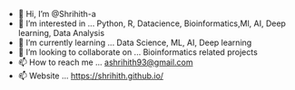 - 👋 Hi, I’m @Shrihith-a
- 👀 I’m interested in ... Python, R, Datacience, Bioinformatics,Ml, AI, Deep learning,  Data Analysis
- 🌱 I’m currently learning ... Data Science, ML, AI, Deep learning
- 💞️ I’m looking to collaborate on ... Bioinformatics related projects
- 📫 How to reach me ... ashrihith93@gmail.com
- 📫 Website ... https://shrihith.github.io/

<!---
Shrihith-a/Shrihith-a is a ✨ special ✨ repository because its `README.md` (this file) appears on your GitHub profile.
You can click the Preview link to take a look at your changes.
--->
